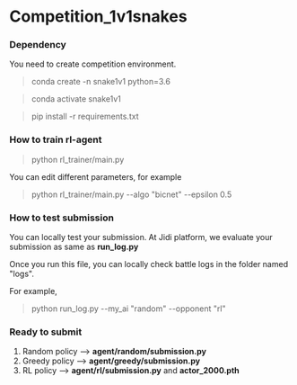 # Competition_1v1snakes

### Dependency
You need to create competition environment.
>conda create -n snake1v1 python=3.6

>conda activate snake1v1

>pip install -r requirements.txt

### How to train rl-agent

>python rl_trainer/main.py

You can edit different parameters, for example

>python rl_trainer/main.py --algo "bicnet" --epsilon 0.5

### How to test submission 
You can locally test your submission. At Jidi platform, we evaluate your submission as same as **run_log.py**

Once you run this file, you can locally check battle logs in the folder named "logs".

For example, 
>python run_log.py --my_ai "random" --opponent "rl"

### Ready to submit 

1. Random policy --> **agent/random/submission.py**
2. Greedy policy --> **agent/greedy/submission.py**
3. RL policy --> **agent/rl/submission.py** and **actor_2000.pth**

[comment]: <> (## Content)

[comment]: <> (```)

[comment]: <> (|-- Competition_3v3snakes           // https://github.com/jidiai/Competition_3v3snakes.git)

[comment]: <> (    |-- env		                    // game environments)

[comment]: <> (    |	|-- obs_interfaces		    // Super Class)

[comment]: <> (	|	|	|-- observation.py		// support Grid interface)

[comment]: <> (	|	|-- simulators		        // Super Class)

[comment]: <> (	|	|	|-- game.py)

[comment]: <> (	|	|	|-- gridgame.py         )

[comment]: <> (	|	|-- config.ini		        // env config)

[comment]: <> (	|	|-- chooseenv.py )

[comment]: <> (	|	|-- snakes.py)

[comment]: <> (	|-- examples)

[comment]: <> (	|   |-- random                  // random policy)

[comment]: <> (	|   |   |-- submission.py       // you can submit this file to the platform without any modification)

[comment]: <> (	|   |-- myagent                 // customize policy)

[comment]: <> (	|   |   |-- dqn.py              )

[comment]: <> (	|   |   |-- submission.py       // main file，which should contain function named `my_controller`)

[comment]: <> (	|-- utils                       )

[comment]: <> (	|-- run_log.py		            // run an episode and generate .json log)

[comment]: <> (	|-- replay	                    // replay local util. Click replay.html and upload the json generated by run_log.py to replay )

[comment]: <> (```)







